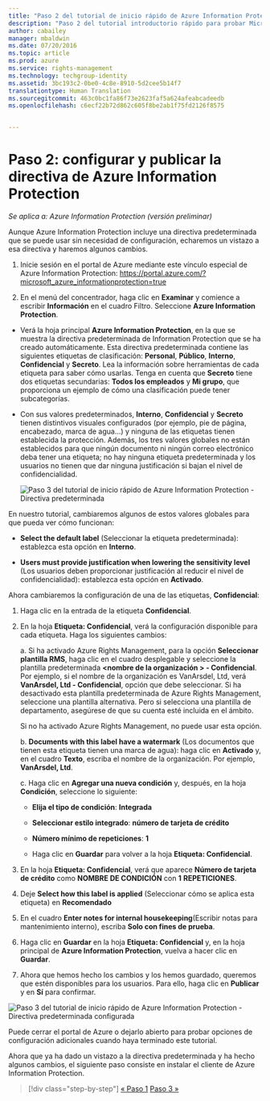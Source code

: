 ```yaml
---
title: "Paso 2 del tutorial de inicio rápido de Azure Information Protection | Azure Rights Management"
description: "Paso 2 del tutorial introductorio rápido para probar Microsoft Azure Information Protection para su organización, que contiene solo 4 pasos que deberían tardar menos de 15 minutos."
author: cabailey
manager: mbaldwin
ms.date: 07/20/2016
ms.topic: article
ms.prod: azure
ms.service: rights-management
ms.technology: techgroup-identity
ms.assetid: 3bc193c2-0be0-4c8e-8910-5d2cee5b14f7
translationtype: Human Translation
ms.sourcegitcommit: 463c0bc1fa86f73e2623faf5a624afeabcadeedb
ms.openlocfilehash: c6ecf22b72d862c605f8be2ab1f75fd2126f8575


---
```


# Paso 2: configurar y publicar la directiva de Azure Information Protection

*Se aplica a: Azure Information Protection (versión preliminar)*

Aunque Azure Information Protection incluye una directiva predeterminada que se puede usar sin necesidad de configuración, echaremos un vistazo a esa directiva y haremos algunos cambios.

1. Inicie sesión en el portal de Azure mediante este vínculo especial de Azure Information Protection: https://portal.azure.com/?microsoft_azure_informationprotection=true
 
2. En el menú del concentrador, haga clic en **Examinar** y comience a escribir **Información** en el cuadro Filtro. Seleccione **Azure Information Protection**.

- Verá la hoja principal **Azure Information Protection**, en la que se muestra la directiva predeterminada de Information Protection que se ha creado automáticamente. Esta directiva predeterminada contiene las siguientes etiquetas de clasificación: **Personal**, **Público**, **Interno**, **Confidencial** y **Secreto**. Lea la información sobre herramientas de cada etiqueta para saber cómo usarlas. Tenga en cuenta que **Secreto** tiene dos etiquetas secundarias: **Todos los empleados** y **Mi grupo**, que proporciona un ejemplo de cómo una clasificación puede tener subcategorías.

- Con sus valores predeterminados, **Interno**, **Confidencial** y **Secreto** tienen distintivos visuales configurados (por ejemplo, pie de página, encabezado, marca de agua...) y ninguna de las etiquetas tienen establecida la protección. Además, los tres valores globales no están establecidos para que ningún documento ni ningún correo electrónico deba tener una etiqueta; no hay ninguna etiqueta predeterminada y los usuarios no tienen que dar ninguna justificación si bajan el nivel de confidencialidad.

    ![Paso 3 del tutorial de inicio rápido de Azure Information Protection - Directiva predeterminada](../media/info-protect-policy.png)

En nuestro tutorial, cambiaremos algunos de estos valores globales para que pueda ver cómo funcionan:

-  **Select the default label** (Seleccionar la etiqueta predeterminada): establezca esta opción en **Interno**.

- **Users must provide justification when lowering the sensitivity level** (Los usuarios deben proporcionar justificación al reducir el nivel de confidencialidad): establezca esta opción en **Activado**.

Ahora cambiaremos la configuración de una de las etiquetas, **Confidencial**:

1. Haga clic en la entrada de la etiqueta **Confidencial**.

2. En la hoja **Etiqueta: Confidencial**, verá la configuración disponible para cada etiqueta. Haga los siguientes cambios:

    a. Si ha activado Azure Rights Management, para la opción **Seleccionar plantilla RMS**, haga clic en el cuadro desplegable y seleccione la plantilla predeterminada **\<nombre de la organización > - Confidencial**. Por ejemplo, si el nombre de la organización es VanArsdel, Ltd, verá **VanArsdel, Ltd - Confidencial**, opción que debe seleccionar. Si ha desactivado esta plantilla predeterminada de Azure Rights Management, seleccione una plantilla alternativa. Pero si selecciona una plantilla de departamento, asegúrese de que su cuenta esté incluida en el ámbito.

    Si no ha activado Azure Rights Management, no puede usar esta opción.

    b. **Documents with this label have a watermark** (Los documentos que tienen esta etiqueta tienen una marca de agua): haga clic en **Activado** y, en el cuadro **Texto**, escriba el nombre de la organización. Por ejemplo, **VanArsdel, Ltd**. 

    c. Haga clic en **Agregar una nueva condición** y, después, en la hoja **Condición**, seleccione lo siguiente:

    - **Elija el tipo de condición**: **Integrada**

    - **Seleccionar estilo integrado**: **número de tarjeta de crédito**

    - **Número mínimo de repeticiones**: **1**

    - Haga clic en **Guardar** para volver a la hoja **Etiqueta: Confidencial**.

3. En la hoja **Etiqueta: Confidencial**, verá que aparece **Número de tarjeta de crédito** como **NOMBRE DE CONDICIÓN** con **1** **REPETICIONES**.

4. Deje **Select how this label is applied** (Seleccionar cómo se aplica esta etiqueta) en **Recomendado**

5. En el cuadro **Enter notes for internal housekeeping**(Escribir notas para mantenimiento interno), escriba **Solo con fines de prueba**.

6. Haga clic en **Guardar** en la hoja **Etiqueta: Confidencial** y, en la hoja principal de **Azure Information Protection**, vuelva a hacer clic en **Guardar**.

7. Ahora que hemos hecho los cambios y los hemos guardado, queremos que estén disponibles para los usuarios. Para ello, haga clic en **Publicar** y en **Sí** para confirmar.

![Paso 3 del tutorial de inicio rápido de Azure Information Protection - Directiva predeterminada configurada](../media/info-protect-policy-configured.png)

Puede cerrar el portal de Azure o dejarlo abierto para probar opciones de configuración adicionales cuando haya terminado este tutorial.

Ahora que ya ha dado un vistazo a la directiva predeterminada y ha hecho algunos cambios, el siguiente paso consiste en instalar el cliente de Azure Information Protection.


>[!div class="step-by-step"]
[&#171; Paso 1](infoprotect-tutorial-step1.md)
[Paso 3 &#187;](infoprotect-tutorial-step3.md)


<!--HONumber=Jul16_HO3-->


